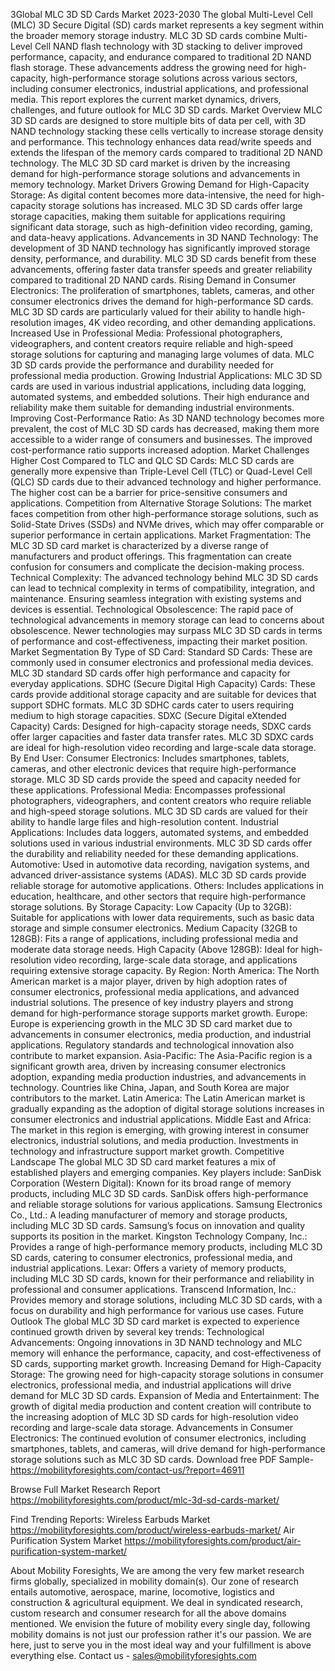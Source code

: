 3Global MLC 3D SD Cards Market 2023-2030
The global Multi-Level Cell (MLC) 3D Secure Digital (SD) cards market represents a key segment within the broader memory storage industry. MLC 3D SD cards combine Multi-Level Cell NAND flash technology with 3D stacking to deliver improved performance, capacity, and endurance compared to traditional 2D NAND flash storage. These advancements address the growing need for high-capacity, high-performance storage solutions across various sectors, including consumer electronics, industrial applications, and professional media. This report explores the current market dynamics, drivers, challenges, and future outlook for MLC 3D SD cards.
Market Overview
MLC 3D SD cards are designed to store multiple bits of data per cell, with 3D NAND technology stacking these cells vertically to increase storage density and performance. This technology enhances data read/write speeds and extends the lifespan of the memory cards compared to traditional 2D NAND technology. The MLC 3D SD card market is driven by the increasing demand for high-performance storage solutions and advancements in memory technology.
Market Drivers
Growing Demand for High-Capacity Storage: As digital content becomes more data-intensive, the need for high-capacity storage solutions has increased. MLC 3D SD cards offer large storage capacities, making them suitable for applications requiring significant data storage, such as high-definition video recording, gaming, and data-heavy applications.
Advancements in 3D NAND Technology: The development of 3D NAND technology has significantly improved storage density, performance, and durability. MLC 3D SD cards benefit from these advancements, offering faster data transfer speeds and greater reliability compared to traditional 2D NAND cards.
Rising Demand in Consumer Electronics: The proliferation of smartphones, tablets, cameras, and other consumer electronics drives the demand for high-performance SD cards. MLC 3D SD cards are particularly valued for their ability to handle high-resolution images, 4K video recording, and other demanding applications.
Increased Use in Professional Media: Professional photographers, videographers, and content creators require reliable and high-speed storage solutions for capturing and managing large volumes of data. MLC 3D SD cards provide the performance and durability needed for professional media production.
Growing Industrial Applications: MLC 3D SD cards are used in various industrial applications, including data logging, automated systems, and embedded solutions. Their high endurance and reliability make them suitable for demanding industrial environments.
Improving Cost-Performance Ratio: As 3D NAND technology becomes more prevalent, the cost of MLC 3D SD cards has decreased, making them more accessible to a wider range of consumers and businesses. The improved cost-performance ratio supports increased adoption.
Market Challenges
Higher Cost Compared to TLC and QLC SD Cards: MLC SD cards are generally more expensive than Triple-Level Cell (TLC) or Quad-Level Cell (QLC) SD cards due to their advanced technology and higher performance. The higher cost can be a barrier for price-sensitive consumers and applications.
Competition from Alternative Storage Solutions: The market faces competition from other high-performance storage solutions, such as Solid-State Drives (SSDs) and NVMe drives, which may offer comparable or superior performance in certain applications.
Market Fragmentation: The MLC 3D SD card market is characterized by a diverse range of manufacturers and product offerings. This fragmentation can create confusion for consumers and complicate the decision-making process.
Technical Complexity: The advanced technology behind MLC 3D SD cards can lead to technical complexity in terms of compatibility, integration, and maintenance. Ensuring seamless integration with existing systems and devices is essential.
Technological Obsolescence: The rapid pace of technological advancements in memory storage can lead to concerns about obsolescence. Newer technologies may surpass MLC 3D SD cards in terms of performance and cost-effectiveness, impacting their market position.
Market Segmentation
By Type of SD Card:
Standard SD Cards: These are commonly used in consumer electronics and professional media devices. MLC 3D standard SD cards offer high performance and capacity for everyday applications.
SDHC (Secure Digital High Capacity) Cards: These cards provide additional storage capacity and are suitable for devices that support SDHC formats. MLC 3D SDHC cards cater to users requiring medium to high storage capacities.
SDXC (Secure Digital eXtended Capacity) Cards: Designed for high-capacity storage needs, SDXC cards offer larger capacities and faster data transfer rates. MLC 3D SDXC cards are ideal for high-resolution video recording and large-scale data storage.
By End User:
Consumer Electronics: Includes smartphones, tablets, cameras, and other electronic devices that require high-performance storage. MLC 3D SD cards provide the speed and capacity needed for these applications.
Professional Media: Encompasses professional photographers, videographers, and content creators who require reliable and high-speed storage solutions. MLC 3D SD cards are valued for their ability to handle large files and high-resolution content.
Industrial Applications: Includes data loggers, automated systems, and embedded solutions used in various industrial environments. MLC 3D SD cards offer the durability and reliability needed for these demanding applications.
Automotive: Used in automotive data recording, navigation systems, and advanced driver-assistance systems (ADAS). MLC 3D SD cards provide reliable storage for automotive applications.
Others: Includes applications in education, healthcare, and other sectors that require high-performance storage solutions.
By Storage Capacity:
Low Capacity (Up to 32GB): Suitable for applications with lower data requirements, such as basic data storage and simple consumer electronics.
Medium Capacity (32GB to 128GB): Fits a range of applications, including professional media and moderate data storage needs.
High Capacity (Above 128GB): Ideal for high-resolution video recording, large-scale data storage, and applications requiring extensive storage capacity.
By Region:
North America: The North American market is a major player, driven by high adoption rates of consumer electronics, professional media applications, and advanced industrial solutions. The presence of key industry players and strong demand for high-performance storage supports market growth.
Europe: Europe is experiencing growth in the MLC 3D SD card market due to advancements in consumer electronics, media production, and industrial applications. Regulatory standards and technological innovation also contribute to market expansion.
Asia-Pacific: The Asia-Pacific region is a significant growth area, driven by increasing consumer electronics adoption, expanding media production industries, and advancements in technology. Countries like China, Japan, and South Korea are major contributors to the market.
Latin America: The Latin American market is gradually expanding as the adoption of digital storage solutions increases in consumer electronics and industrial applications.
Middle East and Africa: The market in this region is emerging, with growing interest in consumer electronics, industrial solutions, and media production. Investments in technology and infrastructure support market growth.
Competitive Landscape
The global MLC 3D SD card market features a mix of established players and emerging companies. Key players include:
SanDisk Corporation (Western Digital): Known for its broad range of memory products, including MLC 3D SD cards. SanDisk offers high-performance and reliable storage solutions for various applications.
Samsung Electronics Co., Ltd.: A leading manufacturer of memory and storage products, including MLC 3D SD cards. Samsung’s focus on innovation and quality supports its position in the market.
Kingston Technology Company, Inc.: Provides a range of high-performance memory products, including MLC 3D SD cards, catering to consumer electronics, professional media, and industrial applications.
Lexar: Offers a variety of memory products, including MLC 3D SD cards, known for their performance and reliability in professional and consumer applications.
Transcend Information, Inc.: Provides memory and storage solutions, including MLC 3D SD cards, with a focus on durability and high performance for various use cases.
Future Outlook
The global MLC 3D SD card market is expected to experience continued growth driven by several key trends:
Technological Advancements: Ongoing innovations in 3D NAND technology and MLC memory will enhance the performance, capacity, and cost-effectiveness of SD cards, supporting market growth.
Increasing Demand for High-Capacity Storage: The growing need for high-capacity storage solutions in consumer electronics, professional media, and industrial applications will drive demand for MLC 3D SD cards.
Expansion of Media and Entertainment: The growth of digital media production and content creation will contribute to the increasing adoption of MLC 3D SD cards for high-resolution video recording and large-scale data storage.
Advancements in Consumer Electronics: The continued evolution of consumer electronics, including smartphones, tablets, and cameras, will drive demand for high-performance storage solutions such as MLC 3D SD cards.
Download free PDF Sample-https://mobilityforesights.com/contact-us/?report=46911



Browse Full Market Research Report 
https://mobilityforesights.com/product/mlc-3d-sd-cards-market/


Find Trending Reports:
Wireless Earbuds Market
https://mobilityforesights.com/product/wireless-earbuds-market/
Air Purification System Market
https://mobilityforesights.com/product/air-purification-system-market/





About Mobility Foresights,
We are among the very few market research firms globally, specialized in mobility domain(s). Our zone of research entails automotive, aerospace, marine, locomotive, logistics and construction & agricultural equipment. We deal in syndicated research, custom research and consumer research for all the above domains mentioned.
We envision the future of mobility every single day, following mobility domains is not just our profession rather it's our passion. We are here, just to serve you in the most ideal way and your fulfillment is above everything else. Contact us -  sales@mobilityforesights.com
